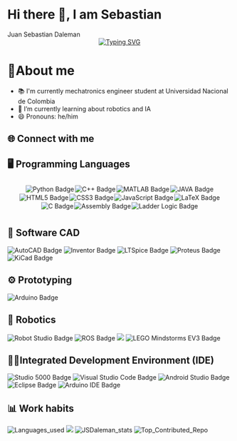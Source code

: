 <!-- Estilos generales -->
<!--
<link rel="stylesheet" href="./style.css">
-->
<!-- 
Estilos de los iconos
Usado del https://github.com/dheereshagrwal/colored-icons/tree/master
-->
<link
  rel="stylesheet"
  href="https://cdn.jsdelivr.net/gh/dheereshagrwal/colored-icons@1.7.8/src/app/ci.min.css"
/>

<!--
Inspirado en los github de:
https://github.com/jsduenass/jsduenass/tree/main
https://github.com/cychitivav/cychitivav/tree/main
https://github.com/lgzarturo/lgzarturo
https://github.com/suzukimain/suzukimain/tree/main
https://github.com/AlphaVS-76
https://github.com/abhisheknaiidu/awesome-github-profile-readme?tab=readme-ov-file#anime-
Video guia:
https://www.youtube.com/watch?v=ECuqb5Tv9qI
-->

# Hi there 👋, I am Sebastian
<!--
Para escoger paleta de colores:
https://www.colorhunt.co/palette/0a26471442722052952c74b3
-->
<div id="banner">
Juan Sebastian Daleman
</div>
<!-- 
Para generación de la animación 
https://readme-typing-svg.herokuapp.com/demo/?font=Roboto&size=16&color=F7F7F7&center=true&vCenter=true&lines=In+the+stars%2C+we+are+inspired.
-->
<div id="fun-fact" align="center">
<a href="https://git.io/typing-svg"><img src="https://readme-typing-svg.herokuapp.com?font=Roboto&size=16&pause=1000&color=F7F7F7&center=true&vCenter=true&width=435&lines=In+the+stars%2C+we+are+inspired." alt="Typing SVG" /></a>
</div>

# 📖About me

<!--
- 🔭 I’m currently working on ... 
- 🌱 I’m currently learning ... 
- 👯 I’m looking to collaborate on ... 
- 🤔 I’m looking for help with ... 
- 💬 Ask me about ... 
- 📫 How to reach me: ... 
- 😄 Pronouns: ...
- ⚡ Fun fact: ... 
-->
- 📚 I'm currently mechatronics engineer student at Universidad Nacional de Colombia 
- 🌱 I’m currently learning about robotics and IA 
- 😄 Pronouns: he/him

## 🌐 Connect with me

<div id="social-media">

<!--
<a href="" target="_blank">
  <i class="ci ci-facebook ci-3x"></i></a>
<a href="" target="_blank">
  <i class="ci ci-gmail ci-3x"></i>
</a>
<a href="" target="_blank">
  <i class="ci ci-instagram ci-3x"></i>
</a>
<a href="" target="_blank">
  <i class="ci ci-x-light ci-3x"></i>
</a>
<a href="" target="_blank">
  <i class="ci ci-youtube ci-3x"></i>
</a>
-->
<a href="https://www.linkedin.com/in/juan-daleman-a89a9071/" target="_blank">
  <i class="ci ci-linkedin ci-3x"></i>
</a>
<a href="https://github.com/JSDaleman" target="_blank">
  <i class="ci ci-github-light ci-3x"></i>
</a>

</div>

## 🖥️ Programming Languages

<div id="programming_lenguages" class="Badge" style="display: flex; flex-direction: row; flex-wrap: wrap; gap: 2px; padding: 10px; justify-content: center; align-items: center;">
<!--
Para generar las medallas 
https://shields.io/badges/static-badge
Iconos para las medallas disponibles
https://simpleicons.org/?q=HTML
Para colores en HEX
https://htmlcolorcodes.com/es/
Algunos diseños ya realizados de medallas
https://github.com/alexandresanlim/Badges4-README.md-Profile#-contact-
-->
<img src="https://img.shields.io/badge/Python-3776AB?logo=python&logoColor=FFD43B" alt="Python Badge">
<img src="https://img.shields.io/badge/C++-00599C?logo=cplusplus&logoColor=FFFFFF" alt="C++ Badge">
<img src="https://img.shields.io/badge/MATLAB-E67E22?logo=matlab&logoColor=0072BD" alt="MATLAB Badge">
<img src="https://img.shields.io/badge/Java-5382A1?logo=openjdk&logoColor=FFFFFF" alt="JAVA Badge">
<img src="https://img.shields.io/badge/HTML5-E34F26?logo=html5&logoColor=white" alt="HTML5 Badge">
<img src="https://img.shields.io/badge/CSS3-1572B6?logo=css3&logoColor=white" alt="CSS3 Badge">
<img src="https://img.shields.io/badge/JavaScript-323330?style=for-the-badge&logo=javascript&logoColor=F7DF1E" alt="JavaScript Badge">
<img src="https://img.shields.io/badge/LaTeX-008000?logo=latex&logoColor=white" alt="LaTeX Badge">
<img src="https://img.shields.io/badge/C-A8B900?logo=c&logoColor=white" alt="C Badge">
<img src="https://img.shields.io/badge/Assembly-FFB800?logo=code&logoColor=white" alt="Assembly Badge">
<img src="https://img.shields.io/badge/Ladder%20Logic-008080?logo=electrical-engineering&logoColor=white" alt="Ladder Logic Badge">

</div>


## 📐 Software CAD

<div id="software_cad" class="Badge">

<img src="https://img.shields.io/badge/AutoCAD-E51050?logo=autocad&logoColor=white" alt="AutoCAD Badge">
<img src="https://img.shields.io/badge/Inventor-FAA21B?logo=autodesk&logoColor=white" alt="Inventor Badge">
<img src="https://img.shields.io/badge/LTSpice-800020" alt="LTSpice Badge">
<img src="https://img.shields.io/badge/Proteus-0078D7?logo=circuit-board&logoColor=white" alt="Proteus Badge">
<img src="https://img.shields.io/badge/KiCad-314CB6?logo=kicad&logoColor=white" alt="KiCad Badge">

</div>

## ⚙️ Prototyping

<div id="prototyping" class="Badge">

<img src="https://img.shields.io/badge/Arduino-00979D?logo=arduino&logoColor=white" alt="Arduino Badge">

</div>

## 🦾 Robotics

<div id="robotics" class="Badge">

<img src="https://img.shields.io/badge/Robot%20Studio-FF0000?logo=abbrobotstudio&logoColor=white" alt="Robot Studio Badge">
<img src="https://img.shields.io/badge/ROS-22314E?logo=ros&logoColor=white" alt="ROS Badge">
<img src="https://img.shields.io/badge/Robotics%20Toolbox-007ACC?logo=mathworks&logoColor=white">
<img src="https://img.shields.io/badge/LEGO%20Mindstorms%20EV3-FF0000?logo=lego&logoColor=white" alt="LEGO Mindstorms EV3 Badge">


</div>

## 👨‍💻Integrated Development Environment (IDE)

<div id="ide" class="Badge">

<img src="https://img.shields.io/badge/Studio%205000-2C3E50?logo=automation&logoColor=white" alt="Studio 5000 Badge">
<img src="https://img.shields.io/badge/VS%20Code-007ACC?logo=visual-studio-code&logoColor=white" alt="Visual Studio Code Badge">
<img src="https://img.shields.io/badge/Android%20Studio-3DDC84?logo=android&logoColor=white" alt="Android Studio Badge">
<img src="https://img.shields.io/badge/Eclipse-2C2255?logo=eclipse&logoColor=white" alt="Eclipse Badge">
<img src="https://img.shields.io/badge/Arduino%20IDE-00979D?logo=arduino&logoColor=white" alt="Arduino IDE Badge">

</div>

## 📊 Work habits

<div id="work_habits" class="Stadistics">
<!--
Para generar las estadisticas:
https://github.com/anuraghazra/github-readme-stats?tab=readme-ov-file
-->

<img src="https://github-readme-stats.vercel.app/api/top-langs/?username=JSDaleman&layout=compact&theme=tokyonight&hide_border=true" alt="Languages_used">
<img src="https://github-profile-summary-cards.vercel.app/api/cards/profile-details?username=JSDaleman&theme=tokyonight" />
<img src="https://github-readme-stats.vercel.app/api?username=JSDaleman&rank_icon=github&show_icons=true&theme=tokyonight&hide_border=true" alt="JSDaleman_stats">
<!--
<img src="https://github-readme-streak-stats.herokuapp.com/?user=JSDaleman&theme=tokyonight&hide_border=true" alt="JSDaleman_streak">
-->
<img src="https://github-contributor-stats.vercel.app/api?username=JSDaleman&limit=5&theme=tokyonight&hide_border=true&combine_all_yearly_contributions=true" alt="Top_Contributed_Repo">
</div>